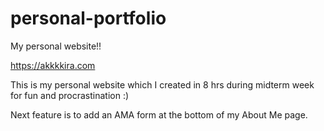 # personal-portfolio
My personal website!!

https://akkkkira.com

This is my personal website which I created in 8 hrs during midterm week for fun and procrastination :)

Next feature is to add an AMA form at the bottom of my About Me page.
